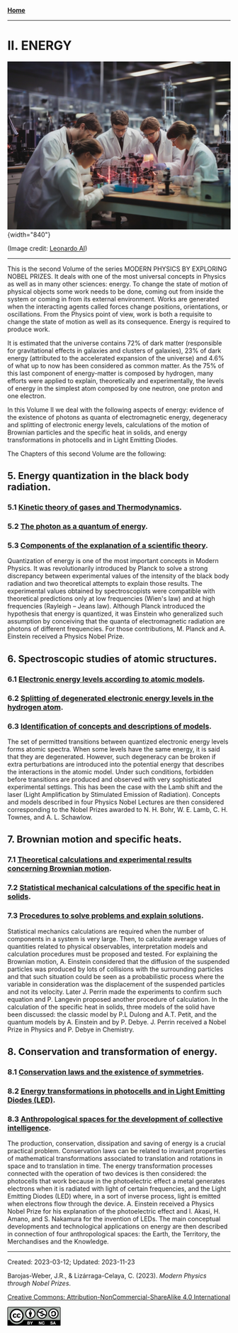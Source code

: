 [**Home**](../index.md)

***

# II.  ENERGY

![Energy](../figs/Leonardo_Diffusion_Energy.jpg){width="840"}

(Image credit: [Leonardo AI](https://leonardo.ai/))

***

This is the second Volume of the series MODERN PHYSICS BY EXPLORING NOBEL PRIZES. It deals with one of the most universal concepts in Physics as well as in many other sciences: energy. To change the state of motion of physical objects some work needs to be done, coming out from inside the system or coming in from its external environment. Works are generated when the interacting agents called forces change positions, orientations, or oscillations. From the Physics point of view, work is both a requisite to change the state of motion as well as its consequence. Energy is required to produce work.

It is estimated that the universe contains 72% of dark matter (responsible for gravitational effects in galaxies and clusters of galaxies), 23% of dark energy (attributed to the accelerated expansion of the universe) and 4.6% of what up to now has been considered as common matter. As the 75% of this last component of energy-matter is composed by hydrogen, many efforts were applied to explain, theoretically and experimentally, the levels of energy in the simplest atom composed by one neutron, one proton and one electron.

In this Volume II we deal with the following aspects of energy: evidence of the existence of photons as quanta of electromagnetic energy, degeneracy and splitting of electronic energy levels, calculations of the motion of Brownian particles and the specific heat in solids, and energy transformations in photocells and in Light Emitting Diodes.

The Chapters of this second Volume are the following:

## 5.  Energy quantization in the black body radiation.  

### 5.1	[Kinetic theory of gases and Thermodynamics](vol-II-chap-5-sect-1.md).
### 5.2	[The photon as a quantum of energy](vol-II-chap-5-sect-2.md).
### 5.3	[Components of the explanation of a scientific theory](vol-II-chap-5-sect-3.md).

Quantization of energy is one of the most important concepts in Modern Physics. It was revolutionarily introduced by Planck to solve a strong discrepancy between experimental values of the intensity of the black body radiation and two theoretical attempts to explain those results. The experimental values obtained by spectroscopists were compatible with theoretical predictions only at low frequencies (Wien's law) and at high frequencies (Rayleigh – Jeans law). Although Planck introduced the hypothesis that energy is quantized, it was Einstein who generalized such assumption by conceiving that the quanta of electromagnetic radiation are photons of different frequencies. For those contributions, M. Planck and A. Einstein received a Physics Nobel Prize.

## 6.	Spectroscopic studies of atomic structures.

### 6.1	 [Electronic energy levels according to atomic models](vol-II-chap-6-sect-1.md).
### 6.2	 [Splitting of degenerated electronic energy levels in the hydrogen atom](vol-II-chap-6-sect-2.md).
### 6.3	 [Identification of concepts and descriptions of models](vol-II-chap-6-sect-3.md).

The set of permitted transitions between quantized electronic energy levels forms atomic spectra. When some levels have the same energy, it is said that they are degenerated. However, such degeneracy can be broken if extra perturbations are introduced into the potential energy that describes the interactions in the atomic model. Under such conditions, forbidden before transitions are produced and observed with very sophisticated experimental settings.  This has been the case with the Lamb shift and the laser (Light Amplification by Stimulated Emission of Radiation). Concepts and models described in four Physics Nobel Lectures are then considered corresponding to the Nobel Prizes awarded to N. H. Bohr, W. E. Lamb, C. H. Townes, and A. L. Schawlow.

## 7.	 Brownian motion and specific heats.

### 7.1	 [Theoretical calculations and experimental results concerning Brownian motion](vol-II-chap-7-sect-1.md).
### 7.2	 [Statistical mechanical calculations of the specific heat in solids](vol-II-chap-7-sect-2.md).
### 7.3	 [Procedures to solve problems and explain solutions](vol-II-chap-7-sect-3.md).

Statistical mechanics calculations are required when the number of components in a system is very large. Then, to calculate average values of quantities related to physical observables, interpretation models and calculation procedures must be proposed and tested. For explaining the Brownian motion, A. Einstein considered that the diffusion of the suspended particles was produced by lots of collisions with the surrounding particles and that such situation could be seen as a probabilistic process where the variable in consideration was the displacement of the suspended particles and not its velocity. Later J. Perrin made the experiments to confirm such equation and P. Langevin proposed another procedure of calculation. In the calculation of the specific heat in solids, three models of the solid have been discussed: the classic model by P.L Dulong and A.T. Petit, and the quantum models by A. Einstein and by P. Debye. J. Perrin received a Nobel Prize in Physics and P. Debye in Chemistry. 

## 8.	  Conservation and transformation of energy.

### 8.1	 [Conservation laws and the existence of symmetries](vol-II-chap-8-sect-1.md).
### 8.2	[Energy transformations in photocells and in Light Emitting Diodes (LED)](vol-II-chap-8-sect-2.md).
### 8.3	[Anthropological spaces for the development of collective intelligence](vol-II-chap-8-sect-3.md).

The production, conservation, dissipation and saving of energy is a crucial practical problem. Conservation laws can be related to invariant properties of mathematical transformations associated to translation and rotations in space and to translation in time. The energy transformation processes connected with the operation of two devices is then considered: the photocells that work because in the photoelectric effect a metal generates electrons when it is radiated with light of certain frequencies, and the Light Emitting Diodes (LED) where, in a sort of inverse process, light is emitted when electrons flow through the device. A. Einstein received a Physics Nobel Prize for his explanation of the photoelectric effect and I. Akasi, H. Amano, and S. Nakamura for the invention of LEDs. The main conceptual developments and technological applications on energy are then described in connection of four anthropological spaces: the Earth, the Territory, the Merchandises and the Knowledge.

***

Created: 2023-03-12; Updated: 2023-11-23

Barojas-Weber, J.R., & Lizárraga-Celaya, C. (2023). _Modern Physics through Nobel Prizes_.

[Creative Commons:  Attribution-NonCommercial-ShareAlike 4.0 International](https://creativecommons.org/licenses/by-nc-sa/4.0/legalcode)

<img src="../figs/cc-by-nc-sa_icon.png">

